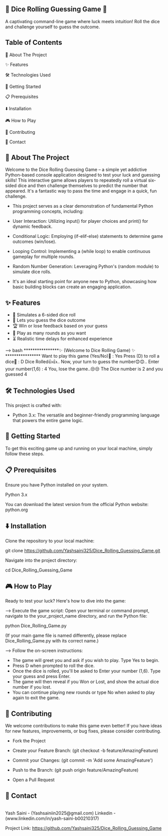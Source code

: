  ## 🎲 Dice Rolling Guessing Game 🎲
A captivating command-line game where luck meets intuition! Roll the dice and challenge yourself to guess the outcome.


## Table of Contents

🌟 About The Project

✨ Features

🛠️ Technologies Used

🚀 Getting Started

📋 Prerequisites

⬇️ Installation

🎮 How to Play

🤝 Contributing

📧 Contact


## 🌟 About The Project

Welcome to the Dice Rolling Guessing Game – a simple yet addictive Python-based console application designed to test your luck and guessing skills! This interactive game allows players to repeatedly roll a virtual six-sided dice and then challenge themselves to predict the number that appeared. It's a fantastic way to pass the time and engage in a quick, fun challenge.

* This project serves as a clear demonstration of fundamental Python programming concepts, including:

* User Interaction: Utilizing input() for player choices and print() for dynamic feedback.

* Conditional Logic: Employing (if-elif-else) statements to determine game outcomes (win/lose).

* Looping Control: Implementing a (while loop) to enable continuous gameplay for multiple rounds.

* Random Number Generation: Leveraging Python's (random module) to simulate dice rolls.

* It's an ideal starting point for anyone new to Python, showcasing how basic building blocks can create an engaging application.



## ✨ Features
- 🎲 Simulates a 6-sided dice roll
- 🧠 Lets you guess the dice outcome
- 🏆 Win or lose feedback based on your guess
- 🔁 Play as many rounds as you want
- ⏳ Realistic time delays for enhanced experience

--> bash
 ****************✨  (Welcome to Dice Rolling Game) ✨ ****************
 Want to play this game (Yes/No)🙂 : Yes
 Press (D) to roll a dice🙂 : D
 Dice Rolled👍👍..
 Now, your turn to guess the number😊😊..
 Enter your number(1,6) : 4
 You, lose the game..😒😒
 The Dice number is 2 and you guessed 4



## 🛠️ Technologies Used
This project is crafted with:

* Python 3.x: The versatile and beginner-friendly programming language that powers the entire game logic.


## 🚀 Getting Started
To get this exciting game up and running on your local machine, simply follow these steps.

## 📋 Prerequisites
Ensure you have Python installed on your system.

Python 3.x

You can download the latest version from the official Python website: python.org

## ⬇️ Installation
Clone the repository to your local machine:

git clone https://github.com/Yashsaini325/Dice_Rolling_Guessing_Game.git



Navigate into the project directory:

cd Dice_Rolling_Guessing_Game


## 🎮 How to Play
Ready to test your luck? Here's how to dive into the game:

--> Execute the game script:
Open your terminal or command prompt, navigate to the your_project_name directory, and run the Python file:

python Dice_Rolling_Game.py

(If your main game file is named differently, please replace Dice_Rolling_Game.py with its correct name.)

--> Follow the on-screen instructions:

* The game will greet you and ask if you wish to play. Type Yes to begin.
* Press D when prompted to roll the dice.
* Once the dice is rolled, you'll be asked to Enter your number (1,6). Type your guess and press Enter.
* The game will then reveal if you Won or Lost, and show the actual dice number if you lost.
* You can continue playing new rounds or type No when asked to play again to exit the game.


## 🤝 Contributing
We welcome contributions to make this game even better! If you have ideas for new features, improvements, or bug fixes, please consider contributing.

* Fork the Project

* Create your Feature Branch: (git checkout -b feature/AmazingFeature)

* Commit your Changes: (git commit -m 'Add some AmazingFeature')

* Push to the Branch: (git push origin feature/AmazingFeature)

* Open a Pull Request



## 📧 Contact
 <br>
Yash Saini - (Yashsainiin2025@gmail.com)
Linkedin - (www.linkedin.com/in/yash-saini-b00210317)

Project Link: https://github.com/Yashsaini325/Dice_Rolling_Guessing_Game